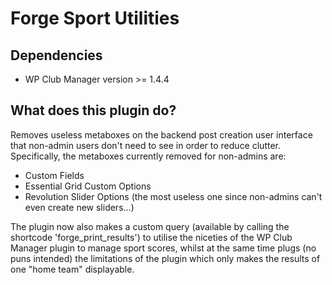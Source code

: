 # Forge Sport Utilities

## Dependencies
* WP Club Manager version >= 1.4.4

## What does this plugin do?
Removes useless metaboxes on the backend post creation user interface
that non-admin users don't need to see in order to reduce clutter. Specifically,
the metaboxes currently removed for non-admins are:
* Custom Fields
* Essential Grid Custom Options
* Revolution Slider Options (the most useless one since non-admins can't even create new sliders...)

The plugin now also makes a custom query (available by calling the shortcode 'forge_print_results') to utilise the niceties of the WP Club Manager plugin to manage sport scores, whilst at the same time plugs (no puns intended) the limitations of the plugin which only makes the results of one "home team" displayable.
